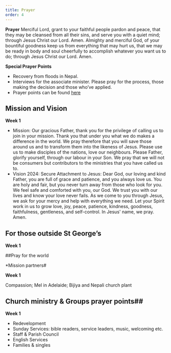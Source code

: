 ```yaml
---
title: Prayer
order: 4
---
```

**Prayer**
Merciful Lord, grant to your faithful people pardon and peace, that they may be cleansed from all their sins, and serve you with a quiet mind; through Jesus Christ our Lord. Amen.
Almighty and merciful God, of your bountiful goodness keep us from everything that may hurt us, that we may be ready in body and soul cheerfully to accomplish whatever you want us to do; through Jesus Christ our Lord. Amen.

**Special Prayer Points**
- Recovery from floods in Nepal. 
- Interviews for the associate minister. Please pray for the process, those making the decision and those who’ve applied.  
- Prayer points can be found [here](https://stgeorgeshurstville.org.au/prayer)

## Mission and Vision 

**Week 1**
- Mission: Our gracious Father, thank you for the privilege of calling us to join in your mission. Thank you that under you what we do makes a difference in the world. We pray therefore that you will save those around us and to transform them into the likeness of Jesus. Please use us to make disciples of the nations, love our neighbours. Please Father, glorify yourself, through our labour in your Son. We pray that we will not be consumers but contributors to the ministries that you have called us to. 
- Vision 2024: Secure Attachment to Jesus: Dear God, our loving and kind Father, you are full of grace and patience, and you always love us. You are holy and fair, but you never turn away from those who look for you. We feel safe and comforted with you, our God. We trust you with our lives and know your love never fails. As we come to you through Jesus, we ask for your mercy and help with everything we need. Let your Spirit work in us to grow love, joy, peace, patience, kindness, goodness, faithfulness, gentleness, and self-control. In Jesus' name, we pray. Amen.

## For those outside St George’s 

**Week 1**


##Pray for the world

*Mission partners# 

**Week 1** 


Compassion; Mel in Adelaide; Bijiya and Nepali church plant   

## Church ministry & Groups prayer points##

**Week 1**
- Redevelopment
- Sunday Services: bible readers, service leaders, music, welcoming etc. 
- Staff & Parish Council
- English Services 
- Families & singles 






